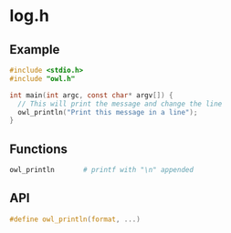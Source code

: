 # log.h

## Example

```c
#include <stdio.h>
#include "owl.h"

int main(int argc, const char* argv[]) {
  // This will print the message and change the line
  owl_println("Print this message in a line");
}
```

## Functions

```sh
owl_println       # printf with "\n" appended
```

## API

```c
#define owl_println(format, ...)
```
